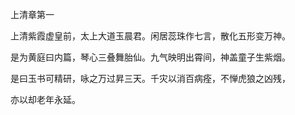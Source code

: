 上清章第一

上清紫霞虚皇前，太上大道玉晨君。闲居蕊珠作七言，散化五形变万神。

是为黄庭曰内篇，琴心三叠舞胎仙。九气映明出霄间，神盖童子生紫烟。

是曰玉书可精研，咏之万过昇三天。千灾以消百病痊，不惮虎狼之凶残，

亦以却老年永延。

